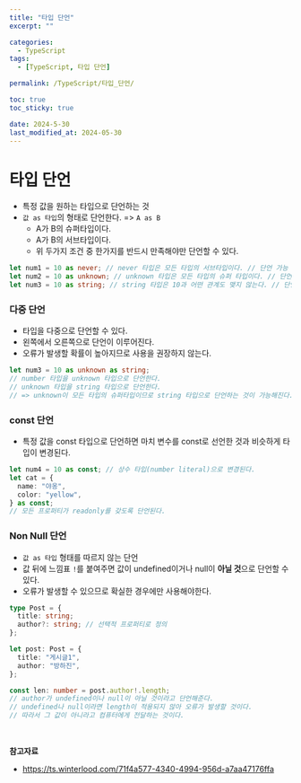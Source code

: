 ```yaml
---
title: "타입 단언"
excerpt: ""

categories:
  - TypeScript
tags:
  - [TypeScript, 타입 단언]

permalink: /TypeScript/타입_단언/

toc: true
toc_sticky: true

date: 2024-5-30
last_modified_at: 2024-05-30
---
```


# 타입 단언

- 특정 값을 원하는 타입으로 단언하는 것
- `값 as 타입`의 형태로 단언한다. => `A as B`
  - A가 B의 슈퍼타입이다.
  - A가 B의 서브타입이다.
  - 위 두가지 조건 중 한가지를 반드시 만족해야만 단언할 수 있다.

```ts
let num1 = 10 as never; // never 타입은 모든 타입의 서브타입이다. // 단언 가능
let num2 = 10 as unknown; // unknown 타입은 모든 타입의 슈퍼 타입이다. // 단언 가능
let num3 = 10 as string; // string 타입은 10과 어떤 관계도 맺지 않는다. // 단언 불가능
```

### 다중 단언

- 타입을 다중으로 단언할 수 있다.
- 왼쪽에서 오른쪽으로 단언이 이루어진다.
- 오류가 발생할 확률이 높아지므로 사용을 권장하지 않는다.

```ts
let num3 = 10 as unknown as string;
// number 타입을 unknown 타입으로 단언한다.
// unknown 타입을 string 타입으로 단언한다.
// => unknown이 모든 타입의 슈퍼타입이므로 string 타입으로 단언하는 것이 가능해진다.
```

### const 단언

- 특정 값을 const 타입으로 단언하면 마치 변수를 const로 선언한 것과 비슷하게 타입이 변경된다.

```ts
let num4 = 10 as const; // 상수 타입(number literal)으로 변경된다.
let cat = {
  name: "야옹",
  color: "yellow",
} as const;
// 모든 프로퍼티가 readonly를 갖도록 단언된다.
```

### Non Null 단언

- `값 as 타입` 형태를 따르지 않는 단언
- 값 뒤에 느낌표 `!`를 붙여주면 값이 undefined이거나 null이 **아닐 것**으로 단언할 수 있다.
- 오류가 발생할 수 있으므로 확실한 경우에만 사용해야한다.

```ts
type Post = {
  title: string;
  author?: string; // 선택적 프로퍼티로 정의
};

let post: Post = {
  title: "게시글1",
  author: "방하진",
};

const len: number = post.author!.length;
// author가 undefined이나 null이 아닐 것이라고 단언해준다.
// undefined나 null이라면 length이 적용되지 않아 오류가 발생할 것이다.
// 따라서 그 값이 아니라고 컴퓨터에게 전달하는 것이다.
```

<br/>

**참고자료**

- https://ts.winterlood.com/71f4a577-4340-4994-956d-a7aa47176ffa
